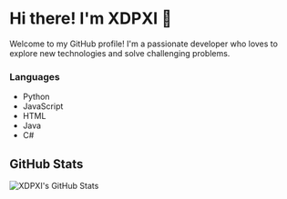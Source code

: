 # Hi there! I'm XDPXI 👋

Welcome to my GitHub profile! I'm a passionate developer who loves to explore new technologies and solve challenging problems.

### Languages

- Python
- JavaScript
- HTML
- Java
- C#

## GitHub Stats

![XDPXI's GitHub Stats](https://github-readme-stats.vercel.app/api?username=XDPXI&show_icons=true&theme=radical)